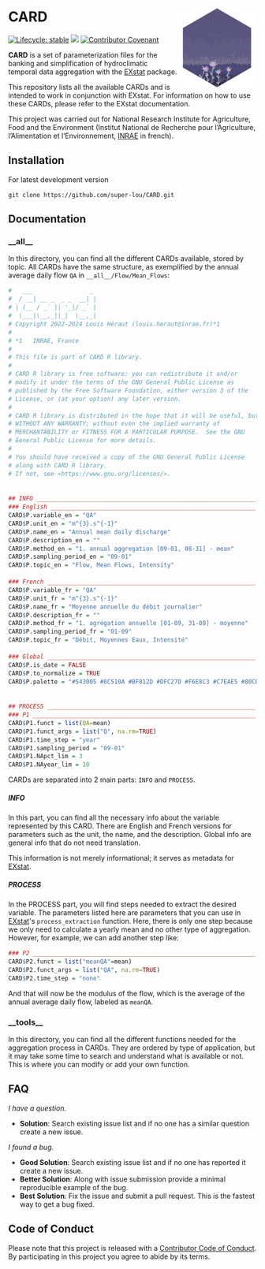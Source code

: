 # CARD [<img src="figures/flower_alt_hex.png" align="right" width=160 height=160 alt=""/>](https://github.com/super-lou/EXstat/)

<!-- badges: start -->
[![Lifecycle: stable](https://img.shields.io/badge/lifecycle-stable-green)](https://lifecycle.r-lib.org/articles/stages.html)
![](https://img.shields.io/github/last-commit/super-lou/CARD)
[![Contributor Covenant](https://img.shields.io/badge/Contributor%20Covenant-2.1-4baaaa.svg)](code_of_conduct.md) 
<!-- badges: end -->

**CARD** is a set of parameterization files for the banking and simplification of hydroclimatic temporal data aggregation with the [EXstat](https://github.com/super-lou/EXstat) package.

This repository lists all the available CARDs and is intended to work in conjunction with EXstat. For information on how to use these CARDs, please refer to the EXstat documentation.

This project was carried out for National Research Institute for Agriculture, Food and the Environment (Institut National de Recherche pour l’Agriculture, l’Alimentation et l’Environnement, [INRAE](https://agriculture.gouv.fr/inrae-linstitut-national-de-recherche-pour-lagriculture-lalimentation-et-lenvironnement) in french).


## Installation
For latest development version
``` 
git clone https://github.com/super-lou/CARD.git
```


## Documentation
### \_\_all\_\_
In this directory, you can find all the different CARDs available, stored by topic. All CARDs have the same structure, as exemplified by the annual average daily flow `QA` in `__all__/Flow/Mean_Flows`:

``` r
#   ___                _ 
#  / __| __ _  _ _  __| |
# | (__ / _` || '_|/ _` |
#  \___|\__,_||_|  \__,_|
# Copyright 2022-2024 Louis Héraut (louis.heraut@inrae.fr)*1
#
# *1   INRAE, France
#
# This file is part of CARD R library.
#
# CARD R library is free software: you can redistribute it and/or
# modify it under the terms of the GNU General Public License as
# published by the Free Software Foundation, either version 3 of the
# License, or (at your option) any later version.
#
# CARD R library is distributed in the hope that it will be useful, but
# WITHOUT ANY WARRANTY; without even the implied warranty of
# MERCHANTABILITY or FITNESS FOR A PARTICULAR PURPOSE.  See the GNU
# General Public License for more details.
#
# You should have received a copy of the GNU General Public License
# along with CARD R library.
# If not, see <https://www.gnu.org/licenses/>.


## INFO ______________________________________________________________
### English __________________________________________________________
CARD$P.variable_en = "QA"
CARD$P.unit_en = "m^{3}.s^{-1}"
CARD$P.name_en = "Annual mean daily discharge"
CARD$P.description_en = ""
CARD$P.method_en = "1. annual aggregation [09-01, 08-31] - mean"
CARD$P.sampling_period_en = "09-01"
CARD$P.topic_en = "Flow, Mean Flows, Intensity"

### French ___________________________________________________________
CARD$P.variable_fr = "QA"
CARD$P.unit_fr = "m^{3}.s^{-1}"
CARD$P.name_fr = "Moyenne annuelle du débit journalier"
CARD$P.description_fr = ""
CARD$P.method_fr = "1. agrégation annuelle [01-09, 31-08] - moyenne"
CARD$P.sampling_period_fr = "01-09"
CARD$P.topic_fr = "Débit, Moyennes Eaux, Intensité"

### Global ___________________________________________________________
CARD$P.is_date = FALSE
CARD$P.to_normalize = TRUE
CARD$P.palette = "#543005 #8C510A #BF812D #DFC27D #F6E8C3 #C7EAE5 #80CDC1 #35978F #01665E #003C30"


## PROCESS ___________________________________________________________
### P1 _______________________________________________________________
CARD$P1.funct = list(QA=mean)
CARD$P1.funct_args = list("Q", na.rm=TRUE)
CARD$P1.time_step = "year"
CARD$P1.sampling_period = "09-01"
CARD$P1.NApct_lim = 3
CARD$P1.NAyear_lim = 10
```

CARDs are separated into 2 main parts: `INFO` and `PROCESS`.

##### INFO
In this part, you can find all the necessary info about the variable represented by this CARD. There are English and French versions for parameters such as the unit, the name, and the description. Global info are general info that do not need translation.

This information is not merely informational; it serves as metadata for [EXstat](https://github.com/super-lou/EXstat).

##### PROCESS
In the PROCESS part, you will find steps needed to extract the desired variable. The parameters listed here are parameters that you can use in [EXstat](https://github.com/super-lou/EXstat)'s `process_extraction` function. Here, there is only one step because we only need to calculate a yearly mean and no other type of aggregation. However, for example, we can add another step like:

``` r
### P2 _______________________________________________________________
CARD$P2.funct = list("meanQA"=mean)
CARD$P2.funct_args = list("QA", na.rm=TRUE)
CARD$P2.time_step = "none"
```

And that will now be the modulus of the flow, which is the average of the annual average daily flow, labeled as `meanQA`.

### \_\_tools\_\_
In this directory, you can find all the different functions needed for the aggregation process in CARDs. They are ordered by type of application, but it may take some time to search and understand what is available or not. This is where you can modify or add your own function.


## FAQ
*I have a question.*

-   **Solution**: Search existing issue list and if no one has a similar question create a new issue.

*I found a bug.*

-   **Good Solution**: Search existing issue list and if no one has reported it create a new issue.
-   **Better Solution**: Along with issue submission provide a minimal reproducible example of the bug.
-   **Best Solution**: Fix the issue and submit a pull request. This is the fastest way to get a bug fixed.


## Code of Conduct
Please note that this project is released with a [Contributor Code of Conduct](CODE_OF_CONDUCT.md). By participating in this project you agree to abide by its terms.